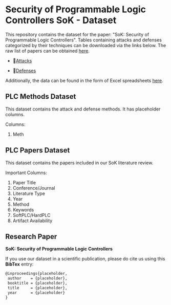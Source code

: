 # Security of Programmable Logic Controllers SoK - Dataset

This repository contains the dataset for the paper: "SoK: Security of Programmable Logic Controllers". Tables containing attacks and defenses categorized by their techniques can be downloaded via the links below. The raw list of papers can be obtained [here](csv/Papers.csv).

- :link:[Attacks](csv/Attacks.csv)

- :link:[Defenses](csv/Defenses.csv)

Additionally, the data can be found in the form of Excel spreadsheets [here](xlsx/).

## PLC Methods Dataset

This dataset contains the attack and defense methods. It has placeholder columns.

Columns:
1. Meth

## PLC Papers Dataset

This dataset contains the papers included in our SoK literature review.

Important Columns:

1. Paper Title
2. Conference/Journal
3. Literature Type
4. Year
5. Method
6. Keywords
7. SoftPLC/HardPLC
8. Artifact Availability

## Research Paper

**SoK: Security of Programmable Logic Controllers** 

If you use our dataset in a scientific publication, please do cite us using this **BibTex** entry:
``` tex
@inproceedings{placeholder,
 author    = {placeholder},
 booktitle = {placeholder},
 title     = {placeholder},
 year      = {placeholder}
}
```